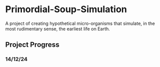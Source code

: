 # Primordial-Soup-Simulation
A project of creating hypothetical micro-organisms that simulate, in the most rudimentary sense, the earliest life on Earth.

## Project Progress
### 14/12/24